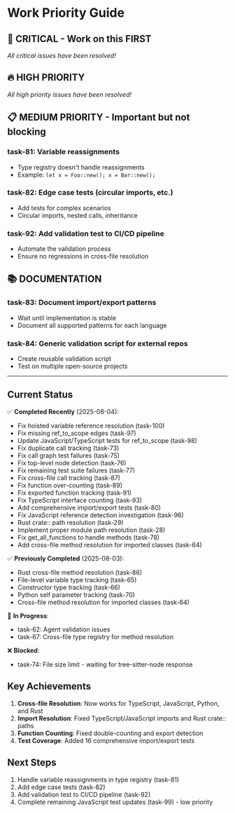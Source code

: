 # Work Priority Guide

## 🚨 CRITICAL - Work on this FIRST

*All critical issues have been resolved!*

## 🔥 HIGH PRIORITY

*All high priority issues have been resolved!*

## 📋 MEDIUM PRIORITY - Important but not blocking

### task-81: Variable reassignments

- Type registry doesn't handle reassignments
- Example: `let x = Foo::new(); x = Bar::new();`

### task-82: Edge case tests (circular imports, etc.)

- Add tests for complex scenarios
- Circular imports, nested calls, inheritance

### task-92: Add validation test to CI/CD pipeline

- Automate the validation process
- Ensure no regressions in cross-file resolution

## 📚 DOCUMENTATION

### task-83: Document import/export patterns

- Wait until implementation is stable
- Document all supported patterns for each language

### task-84: Generic validation script for external repos

- Create reusable validation script
- Test on multiple open-source projects

---

## Current Status

✅ **Completed Recently** (2025-08-04):

- Fix hoisted variable reference resolution (task-100)
- Fix missing ref_to_scope edges (task-97)
- Update JavaScript/TypeScript tests for ref_to_scope (task-98)
- Fix duplicate call tracking (task-73)
- Fix call graph test failures (task-75)
- Fix top-level node detection (task-76)
- Fix remaining test suite failures (task-77)
- Fix cross-file call tracking (task-87)
- Fix function over-counting (task-89)
- Fix exported function tracking (task-91)
- Fix TypeScript interface counting (task-93)
- Add comprehensive import/export tests (task-80)
- Fix JavaScript reference detection investigation (task-96)
- Rust crate:: path resolution (task-29)
- Implement proper module path resolution (task-28)
- Fix get_all_functions to handle methods (task-78)
- Add cross-file method resolution for imported classes (task-64)

✅ **Previously Completed** (2025-08-03):

- Rust cross-file method resolution (task-86)
- File-level variable type tracking (task-65)
- Constructor type tracking (task-66)
- Python self parameter tracking (task-70)
- Cross-file method resolution for imported classes (task-64)

🚧 **In Progress**:

- task-62: Agent validation issues
- task-67: Cross-file type registry for method resolution

❌ **Blocked**:

- task-74: File size limit - waiting for tree-sitter-node response

## Key Achievements

1. **Cross-file Resolution**: Now works for TypeScript, JavaScript, Python, and Rust
2. **Import Resolution**: Fixed TypeScript/JavaScript imports and Rust crate:: paths
3. **Function Counting**: Fixed double-counting and export detection
4. **Test Coverage**: Added 16 comprehensive import/export tests

## Next Steps

1. Handle variable reassignments in type registry (task-81)
2. Add edge case tests (task-82)
3. Add validation test to CI/CD pipeline (task-92)
4. Complete remaining JavaScript test updates (task-99) - low priority
